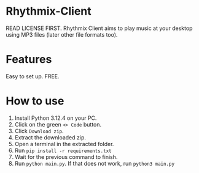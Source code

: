 # Rhythmix-Client

READ LICENSE FIRST.
Rhythmix Client aims to play music at your desktop using MP3 files (later other file formats too).

# Features

Easy to set up.
FREE.

# How to use
1. Install Python 3.12.4 on your PC.
2. Click on the green `<> Code` button.
3. Click `Download zip`.
4. Extract the downloaded zip.
5. Open a terminal in the extracted folder.
6. Run `pip install -r requirements.txt`
7. Wait for the previous command to finish.
8. Run `python main.py`. If that does not work, run `python3 main.py`
